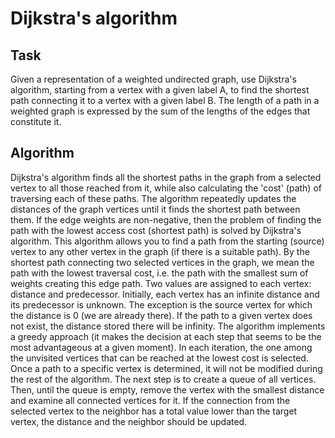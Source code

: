 # Dijkstra's algorithm
## Task
Given a representation of a weighted undirected graph, use Dijkstra's algorithm, starting from a vertex with a given label A, to find the shortest path connecting it to a vertex with a given label B. The length of a path in a weighted graph is expressed by the sum of the lengths of the edges that constitute it.
## Algorithm 
Dijkstra's algorithm finds all the shortest paths in the graph from a selected vertex to all those reached from it, while also calculating the 'cost' (path) of traversing each of these paths. The algorithm repeatedly updates the distances of the graph vertices until it finds the shortest path between them.
If the edge weights are non-negative, then the problem of finding the path with the lowest access cost (shortest path) is solved by Dijkstra's algorithm. This algorithm allows you to find a path from the starting (source) vertex to any other vertex in the graph (if there is a suitable path).
By the shortest path connecting two selected vertices in the graph, we mean the path with the lowest traversal cost, i.e. the path with the smallest sum of weights creating this edge path.
Two values are assigned to each vertex: distance and predecessor. Initially, each vertex has an infinite distance and its predecessor is unknown. The exception is the source vertex for which the distance is 0 (we are already there). If the path to a given vertex does not exist, the distance stored there will be infinity.
The algorithm implements a greedy approach (it makes the decision at each step that seems to be the most advantageous at a given moment). In each iteration, the one among the unvisited vertices that can be reached at the lowest cost is selected. Once a path to a specific vertex is determined, it will not be modified during the rest of the algorithm.
The next step is to create a queue of all vertices. Then, until the queue is empty, remove the vertex with the smallest distance and examine all connected vertices for it. If the connection from the selected vertex to the neighbor has a total value lower than the target vertex, the distance and the neighbor should be updated.
